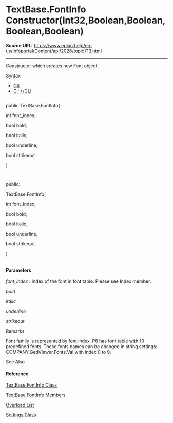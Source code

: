 # TextBase.FontInfo Constructor(Int32,Boolean,Boolean,Boolean,Boolean)

**Source URL:** https://www.eplan.help/en-us/Infoportal/Content/api/2026/topic713.html

---

Constructor which creates new Font object.

Syntax

- [C#](#i-syntax-CS)
- [C++/CLI](#i-syntax-CPP2005)

```
```
public TextBase.FontInfo( 
   int font_index,
   bool bold,
   bool italic,
   bool underline,
   bool strikeout
)
```
```

```
```
public:
TextBase.FontInfo( 
   int font_index,
   bool bold,
   bool italic,
   bool underline,
   bool strikeout
)
```
```

#### Parameters

*font\_index*
:   Index of the font in font table. Please see Index member.

*bold*


*italic*


*underline*


*strikeout*

Remarks

Font family is represented by font index. P8 has font table with 10 predefined fonts. These fonts names can be changed in string settings: COMPANY.GedViewer.Fonts.Val with index 0 to 9.



See Also

#### Reference

[TextBase.FontInfo Class](Eplan.EplApi.DataModelu~Eplan.EplApi.DataModel.Graphics.TextBase+FontInfo.html)
  
[TextBase.FontInfo Members](Eplan.EplApi.DataModelu~Eplan.EplApi.DataModel.Graphics.TextBase+FontInfo_members.html)
  
[Overload List](Eplan.EplApi.DataModelu~Eplan.EplApi.DataModel.Graphics.TextBase+FontInfo~_ctor.html)
  
[Settings Class](Eplan.EplApi.Baseu~Eplan.EplApi.Base.Settings.html)